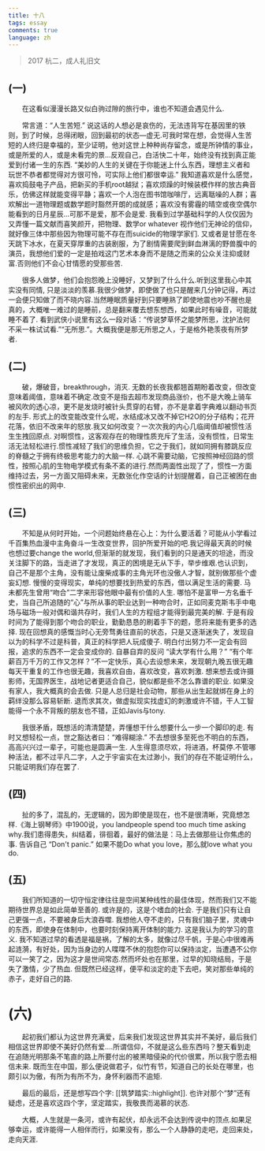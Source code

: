 ```yaml
---
title: 十八
tags: essay
comments: true
language: zh
---
```


>  2017 杭二，成人礼旧文 

## (一)

&emsp;&emsp;在这看似漫漫长路又似白驹过隙的旅行中，谁也不知道会遇见什么.
      
&emsp;&emsp;常言道：“人生苦短.” 说这话的人想必是哀伤的，无法违背写在基因里的铁则，到了时候，总得闭眼，回到最初的状态—虚无.可我时常在想，会觉得人生苦短的人终归是幸福的，至少证明，他对这世上种种尚存留念，或是所钟情的事业，或是所爱的人，或是未看完的景...反观自己，白活快二十年，始终没有找到真正能爱到付诸一生的东西. “美妙的人生的关键在于你能迷上什么东西，理想主义者和玩世不恭者都觉得对方很可怜，可实际上他们都很幸运.” 我知道喜欢是什么感觉，喜欢捣鼓电子产品，把新买的手机root越狱；喜欢烦躁的时候装模作样的放古典音乐，仿佛这样就能变得平静；喜欢一个人泡在图书馆咖啡厅，远离聒噪的人群；喜欢解出一道物理题或数学题时豁然开朗的成就感；喜欢没有雾霾的晴空或夜空偶尔能看到的日月星辰...可那不是爱，那不会是爱. 我看到过学基础科学的人仅仅因为又弄懂一篇文献而喜笑颜开，把物理、数学or whatever 视作他们无神论的信仰，就好像三体中那些因为物理可能不存在而suicide的物理学家们. 又或者是甘愿在冬天跳下冰水，在夏天穿厚重的古装剧服，为了剧情需要爬到鲜血淋漓的野兽腹中的演员，我想他们爱的一定是拍戏这门艺术本身而不是随之而来的公众关注抑或财富.否则他们不会心甘情愿的受那些苦.
       
       
&emsp;&emsp;很多人做梦，他们会抱怨晚上没睡好，又梦到了什么什么.听到这里我心中其实没有同情, 只是淡淡的羡慕.我很少做梦，即使做了也只是醒来几分钟记得，再过一会便只知做了而不晓内容.当然睡眠质量好到只要睡熟了即使地震也吵不醒也是真的，大概唯一难过的是睡前，总是翻来覆去想东想西，如果此时有噪音，可能就睡不着了. 看到武侠小说里有这么一段对话：“传说梦草怀之能梦所思，沈护法何不采一株试试看.”“无所思.”。大概我便是那无所思之人，于是格外艳羡夜有所梦者.
                         
## (二)
&emsp;&emsp;破，爆破音，breakthrough，消灭. 无数的长夜我都翘首期盼着改变，但改变意味着阈值，意味着不确定.改变不是指去超市发现商品涨价，也不是大晚上骑车被风吹的透心凉，更不是发烧时被针头贯穿的右臂，亦不是拿着字典难以翻动书页的左手. 形式上的改变能改变什么呢，水结成冰又改不掉它H2O的分子结构；花开花落，依旧不改来年的怒放.我又如何改变？一次次我的内心几临阈值却被惯性活生生拽回原点. 对啊惯性，这客观存在的物理性质充斥了生活，没有惯性，日常生活无法轻松进行.惯性减轻了我们的思维负担，它之于我们，就如同拥有膝跳反应的脊髓之于拥有终极思考能力的大脑一样. 心跳不需要动脑，它按照神经回路的惯性，按照心肌的生物电学模式有条不紊的进行.然而两面性出现了了，惯性一方面维持过去，另一方面又阻碍未来，无数张化作空话的计划提醒着，自己正被困在由惯性密织出的网中.
       
## (三)
&emsp;&emsp;不知是从何时开始，一个问题始终悬在心上：为什么要活着？可能从小学看过千百集热血漫中主角奋斗一生改变世界，回护所爱开始的吧.我记得最天真的时候也想过要change the world,但渐渐的就发现，我们看到的只是通天的坦途，而没关注脚下的路，当走进了才发现，真正的困境是无从下手，举步维艰.也认识到，自己不是那个主角，没有能让废柴成事的主角光环也没傲人才智，就别做那些个虚妄幻想. 慢慢的变得现实，单纯的想要找到热爱的东西，借以满足生活的需要. 马未都先生曾用“吻合”二字来形容他眼中最有价值的人生. 哪怕不是富甲一方名垂千史，当自己所追随的“心”与所从事的职业达到一种吻合时，正如同麦克斯韦手中电场与磁场一般对偶和谐共存时，我们人生的方程组才能得到最完美的解. 于是有段时间为了能得到那个吻合的职业，勤勤恳恳的刷着手下的题，愿将来能有更多的选择. 现在回想真的感慨当时心无旁骛勇往直前的状态，只是又逐渐迷失了，发现自以为的科学不过是科普，真正的科学把人玩成傻子. 明白付出努力不一定会有回报，追求的东西不一定会变成你的. 自暴自弃的反问 “读大学有什么用？” “有个年薪百万千万的工作又怎样？”不一定快乐，真心去设想未来，发现朝九晚五很无趣每天干重复的工作也很无趣，我喜欢自由，喜欢改变，喜欢刺激. 想来想去或许摄影师，无国界医生，战地记者更适合自己，貌似都是些不怎么靠谱的职业. 如果没有家人，我大概真的会去做. 只是人总归是社会动物，那些从出生起就绑在身上的羁绊没那么容易斩断. 退而求其次，做虚拟现实找虚幻的刺激或许不错，干人工智能得一个永不背叛的朋友也不错，正如Javis与tony.
       
&emsp;&emsp;我很矛盾，既想活的清清楚楚，弄懂想干什么想要什么一步一个脚印的走. 有时又想轻松一点，世之豁达者曰：“难得糊涂.” 不去想很多至死也不明白的东西，高高兴兴过一辈子，可能也是圆满一生. 人生得意须尽欢，将进酒，杯莫停.不管哪种活法，都不过平凡二字，人之于宇宙实在太过渺小，我们的存在不能证明什么，只能证明我们存在罢了.
    
## (四)
&emsp;&emsp;扯的多了，混乱的，无逻辑的，因为即使是现在，也不是很清晰，究竟想怎样.《海上钢琴师》中1900说，you landpeople spend too much time asking why.我们患得患失，纠结着，徘徊着，最好的做法是：马上去做那些让你焦虑的事.
告诉自己 “Don't panic.” 如果不能Do what you love，那么就love what you do.
       
## (五)
&emsp;&emsp;我们所知道的一切守恒定律往往是空间某种线性的最佳体现，然而我们又不能期待世界总是如此简单至善的. 或许是的，这是个嗜血的社会. 于是我们只有让自己更强一点，不要被身后大浪吞噬. 我想他人夺不走的，只有我们脑子里，灵魂中的东西，即使身在体制中，也要时刻保持离开体制的能力. 这是我认为的学习的意义. 我不知道过早的看透是福是祸，了解的太多，就像过尽千帆，于是心中很难再起涟漪，有好处，因为当身边的人喋喋不休的抱怨你可以保持淡定，当遭遇不公你可以一笑了之，因为这才是世间常态.然而坏处也在那里，过早的知晓结局，于是失了激情，少了热血. 但既然已经这样，便平和淡定的走下去吧，笑对那些单纯的赤子，走好自己的路.   
                            
# (六)
&emsp;&emsp;起初我们都认为这世界充满爱，后来我们发现这世界其实并不美好，最后我们相信这世界即使不美好仍然有爱....所谓信仰，不就是这么些东西吗？整天看到走在追随光明那条不笔直的路上所要付出的被黑暗侵染的代价很累，所以我宁愿去相信未来. 既而生在中国，那么便说做君子，似竹有节，知道自己的长处在哪里，也颇引以为傲，有所为有所不为，身怀利器而不逾矩.

&emsp;&emsp;最后的最后，还是想写四个字: [[筑梦踏实::highlight]]. 也许对那个“梦”还有疑虑，还是喜欢这四个字，坚定踏实，我敬畏而渴慕的状态.
      
&emsp;&emsp;大概，人生就是一条河，或许有起伏，却永远不会达到传说中的顶点.如果足够幸运，或许能得一人相伴而行，如果没有，那么一个人静静的走吧，走回来处，走向天涯.
        
<!-- [[ 这么多年，从二中到科大再到出国，其实并没有什么长进，大概还越活越回去了吧 ::srs]] -->